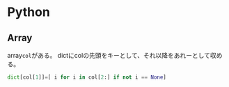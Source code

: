 # Python


## Array
array`col`がある。
dictにcolの先頭をキーとして、それ以降をあれーとして収める。
```py
dict[col[1]]=[ i for i in col[2:] if not i == None]
```
